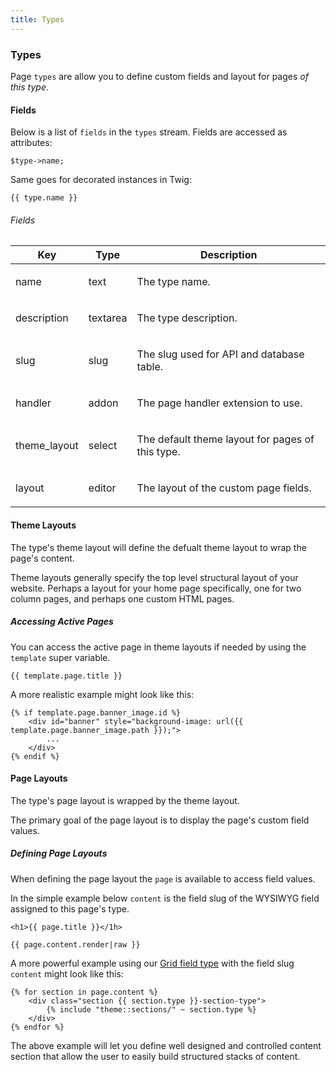 ```yaml
---
title: Types
---
```


### Types

Page `types` are allow you to define custom fields and layout for pages _of this type_.


#### Fields

Below is a list of `fields` in the `types` stream. Fields are accessed as attributes:

    $type->name;

Same goes for decorated instances in Twig:

    {{ type.name }}

###### Fields

<table class="table table-bordered table-striped">

<thead>

<tr>

<th>Key</th>

<th>Type</th>

<th>Description</th>

</tr>

</thead>

<tbody>

<tr>

<td>

name

</td>

<td>

text

</td>

<td>

The type name.

</td>

</tr>

<tr>

<td>

description

</td>

<td>

textarea

</td>

<td>

The type description.

</td>

</tr>

<tr>

<td>

slug

</td>

<td>

slug

</td>

<td>

The slug used for API and database table.

</td>

</tr>

<tr>

<td>

handler

</td>

<td>

addon

</td>

<td>

The page handler extension to use.

</td>

</tr>

<tr>

<td>

theme_layout

</td>

<td>

select

</td>

<td>

The default theme layout for pages of this type.

</td>

</tr>

<tr>

<td>

layout

</td>

<td>

editor

</td>

<td>

The layout of the custom page fields.

</td>

</tr>

</tbody>

</table>


#### Theme Layouts

The type's theme layout will define the defualt theme layout to wrap the page's content.

Theme layouts generally specify the top level structural layout of your website. Perhaps a layout for your home page specifically, one for two column pages, and perhaps one custom HTML pages.


##### Accessing Active Pages

You can access the active page in theme layouts if needed by using the `template` super variable.

    {{ template.page.title }}

A more realistic example might look like this:

    {% if template.page.banner_image.id %}
        <div id="banner" style="background-image: url({{ template.page.banner_image.path }});">
            ...
        </div>
    {% endif %}


#### Page Layouts

The type's page layout is wrapped by the theme layout.

The primary goal of the page layout is to display the page's custom field values.


##### Defining Page Layouts

When defining the page layout the `page` is available to access field values.

In the simple example below `content` is the field slug of the WYSIWYG field assigned to this page's type.

    <h1>{{ page.title }}</1h>

    {{ page.content.render|raw }}

A more powerful example using our [Grid field type](/documentation/grid-field-type) with the field slug `content` might look like this:

    {% for section in page.content %}
        <div class="section {{ section.type }}-section-type">
            {% include "theme::sections/" ~ section.type %}
        </div>
    {% endfor %}

The above example will let you define well designed and controlled content section that allow the user to easily build structured stacks of content.

